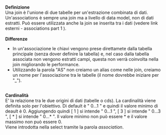 <b>Definizione</b><br>
Una join è l'unione di due tabelle per un'estrazione combinata di dati. Un'associations è sempre una join ma a livello di data model, non di dati estratti. Può essere utilizzata anche la join se inserita tra i dati (vedere link esterni - associations part 1 ).
<br><br>
<b>Differenze</b><br>
- In un'associazione le chiavi vengono prese direttamete dalla tabella principale (senza dover definire la tabella) e, nel caso dalla tabella associata non vengono estratti campi, questa non verrà coinvolta nella join migliorando le performance. 
- Utilizzando la parola "AS" non creiamo un alias come nelle join, creiamo un nome per l'associazione tra le tabelle (il nome dovrebbe iniziare per "_").
<br><br>

<b>Cardinalità</b><br>
E' la relazione tra le due origini di dati (tabelle o cds). La cardinalità viene definita solo per l'obiettivo.
Di default è " 0...1 " e quindi il valore minimo di deault è 0. Aggiungendo quindi [ 1 ] si intende " 0...1 ", [ 3 ] si intende " 0...3 ", [ * ] si intende " 0...* ". Il valore minimo non può essere * e il valore massimo non può essere 0.<br>
Viene introdotta nella select tramite la parola <i>association</i>.
